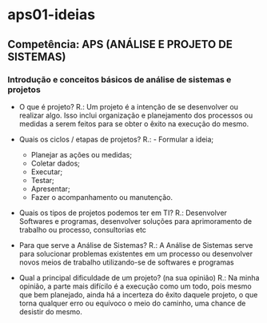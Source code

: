 # aps01-ideias
 
## Competência: APS (ANÁLISE E PROJETO DE SISTEMAS)

### Introdução e conceitos básicos de análise de sistemas e projetos

- O que é projeto?
R.: Um projeto é a intenção de se desenvolver ou realizar algo. Isso inclui organização e planejamento
 dos processos ou medidas a serem feitos para se obter o êxito na execução do mesmo.

- Quais os ciclos / etapas de projetos?
R.: - Formular a ideia;
    - Planejar as ações ou medidas;
	- Coletar dados;
	- Executar;
	- Testar;
	- Apresentar; 
	- Fazer o acompanhamento ou manutenção.

- Quais os tipos de projetos podemos ter em TI?
R.: Desenvolver Softwares e programas, desenvolver soluções para aprimoramento de trabalho ou processo, consultorias etc

- Para que serve a Análise de Sistemas?
R.: A Análise de Sistemas serve para solucionar problemas existentes em um processo ou desenvolver
 novos meios de trabalho utilizando-se de softwares e programas 

- Qual a principal dificuldade de um projeto? (na sua opinião)
R.: Na minha opinião, a parte mais difícilo é a execução como um todo, pois mesmo que bem planejado, ainda há
 a incerteza do êxito daquele projeto, o que torna qualquer erro ou equívoco o meio do caminho, uma chance de desistir do mesmo.